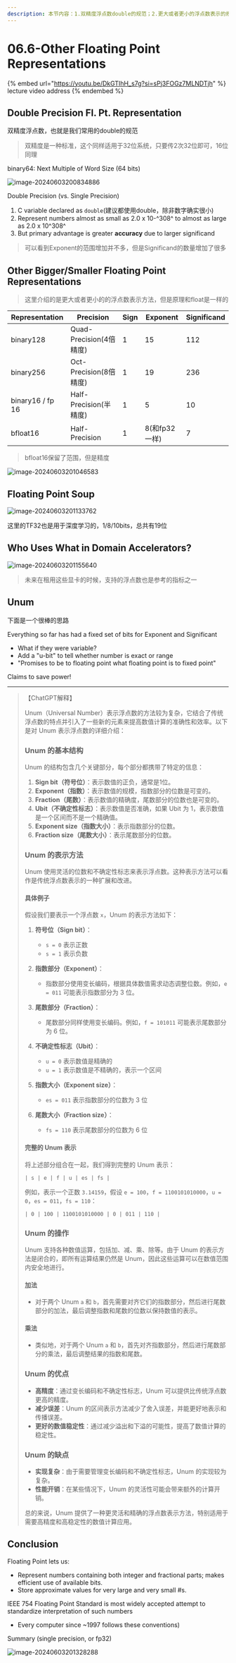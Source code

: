 ```yaml
---
description: 本节内容：1.双精度浮点数double的规范；2.更大或者更小的浮点数表示的规范；3.一些用于ML和加速器的浮点数；4. 新型的浮点数表示方式Unum；5. 总结
---
```


# 06.6-Other Floating Point Representations

{% embed url="https://youtu.be/DkGTIhH_s7g?si=sPj3FOGz7MLNDTjh" %}
lecture video address
{% endembed %}

## Double Precision Fl. Pt. Representation

双精度浮点数，也就是我们常用的double的规范

> 双精度是一种标准，这个同样适用于32位系统，只要传2次32位即可，16位同理

binary64: Next Multiple of Word Size (64 bits)

![image-20240603200834886](.image/image-20240603200834886.png)

Double Precision (vs. Single Precision)

1. C variable declared as `double`(建议都使用double，除非数字确实很小)
2. Represent numbers almost as small as 2.0 x 10-^308^ to almost as large as 2.0 x 10^308^
3. But primary advantage is greater **accuracy** due to larger significand

> 可以看到Exponent的范围增加并不多，但是Significand的数量增加了很多

## Other Bigger/Smaller Floating Point Representations

> 这里介绍的是更大或者更小的的浮点数表示方法，但是原理和float是一样的

| Representation   | Precision               | Sign | Exponent      | Significand |
| ---------------- | ----------------------- | ---- | ------------- | ----------- |
| binary128        | Quad-Precision(4倍精度) | 1    | 15            | 112         |
| binary256        | Oct-Precision(8倍精度)  | 1    | 19            | 236         |
| binary16 / fp 16 | Half-Precision(半精度)  | 1    | 5             | 10          |
| bfloat16         | Half-Precision          | 1    | 8(和fp32一样) | 7           |

> bfloat16保留了范围，但是精度

![image-20240603201046583](.image/image-20240603201046583.png)

## Floating Point Soup

![image-20240603201133762](.image/image-20240603201133762.png)

这里的TF32也是用于深度学习的，1/8/10bits，总共有19位

## Who Uses What in Domain Accelerators?

![image-20240603201155640](.image/image-20240603201155640.png)

> 未来在租用这些显卡的时候，支持的浮点数也是参考的指标之一

## Unum

下面是一个很棒的思路

Everything so far has had a fixed set of bits for Exponent and Significant

- What if they were variable?
- Add a "u-bit" to tell whether number is exact or range
- "Promises to be to floating point what floating point is to fixed point"

Claims to save power! 

---

> 【ChatGPT解释】
>
> Unum（Universal Number）表示浮点数的方法较为复杂，它结合了传统浮点数的特点并引入了一些新的元素来提高数值计算的准确性和效率。以下是对 Unum 表示浮点数的详细介绍：
>
> ### Unum 的基本结构
> Unum 的结构包含几个关键部分，每个部分都携带了特定的信息：
>
> 1. **Sign bit（符号位）**：表示数值的正负，通常是1位。
> 2. **Exponent（指数）**：表示数值的规模，指数部分的位数是可变的。
> 3. **Fraction（尾数）**：表示数值的精确度，尾数部分的位数也是可变的。
> 4. **Ubit（不确定性标志）**：表示数值是否准确，如果 Ubit 为 1，表示数值是一个区间而不是一个精确值。
> 5. **Exponent size（指数大小）**：表示指数部分的位数。
> 6. **Fraction size（尾数大小）**：表示尾数部分的位数。
>
> ### Unum 的表示方法
> Unum 使用灵活的位数和不确定性标志来表示浮点数。这种表示方法可以看作是传统浮点数表示的一种扩展和改进。
>
> #### 具体例子
> 假设我们要表示一个浮点数 `x`，Unum 的表示方法如下：
>
> 1. **符号位（Sign bit）**：
>    - `s = 0` 表示正数
>    - `s = 1` 表示负数
>
> 2. **指数部分（Exponent）**：
>    - 指数部分使用变长编码，根据具体数值需求动态调整位数。例如，`e = 011` 可能表示指数部分为 3 位。
>
> 3. **尾数部分（Fraction）**：
>    - 尾数部分同样使用变长编码。例如，`f = 101011` 可能表示尾数部分为 6 位。
>
> 4. **不确定性标志（Ubit）**：
>    - `u = 0` 表示数值是精确的
>    - `u = 1` 表示数值是不精确的，表示一个区间
>
> 5. **指数大小（Exponent size）**：
>    - `es = 011` 表示指数部分的位数为 3 位
>
> 6. **尾数大小（Fraction size）**：
>    - `fs = 110` 表示尾数部分的位数为 6 位
>
> #### 完整的 Unum 表示
> 将上述部分组合在一起，我们得到完整的 Unum 表示：
>
> ```
> | s | e | f | u | es | fs |
> ```
>
> 例如，表示一个正数 `3.14159`，假设 `e = 100`，`f = 1100101010000`，`u = 0`，`es = 011`，`fs = 110`：
>
> ```
> | 0 | 100 | 1100101010000 | 0 | 011 | 110 |
> ```
>
> ### Unum 的操作
> Unum 支持各种数值运算，包括加、减、乘、除等。由于 Unum 的表示方法是闭合的，即所有运算结果仍然是 Unum，因此这些运算可以在数值范围内安全地进行。
>
> #### 加法
> - 对于两个 Unum `a` 和 `b`，首先需要对齐它们的指数部分，然后进行尾数部分的加法，最后调整指数和尾数的位数以保持数值的表示。
>
> #### 乘法
> - 类似地，对于两个 Unum `a` 和 `b`，首先对齐指数部分，然后进行尾数部分的乘法，最后调整结果的指数和尾数。
>
> ### Unum 的优点
> - **高精度**：通过变长编码和不确定性标志，Unum 可以提供比传统浮点数更高的精度。
> - **减少误差**：Unum 的区间表示方法减少了舍入误差，并能更好地表示和传播误差。
> - **更好的数值稳定性**：通过减少溢出和下溢的可能性，提高了数值计算的稳定性。
>
> ### Unum 的缺点
> - **实现复杂**：由于需要管理变长编码和不确定性标志，Unum 的实现较为复杂。
> - **性能开销**：在某些情况下，Unum 的灵活性可能会带来额外的计算开销。
>
> 总的来说，Unum 提供了一种更灵活和精确的浮点数表示方法，特别适用于需要高精度和高稳定性的数值计算应用。

## Conclusion

Floating Point lets us:

- Represent numbers containing both integer and fractional parts; makes efficient use of available bits.
- Store approximate values for very large and very small #s.

IEEE 754 Floating Point Standard is most widely accepted attempt to standardize interpretation of such numbers

- Every computer since ~1997 follows these conventions)

Summary (single precision, or fp32)

![image-20240603201328288](.image/image-20240603201328288.png)

